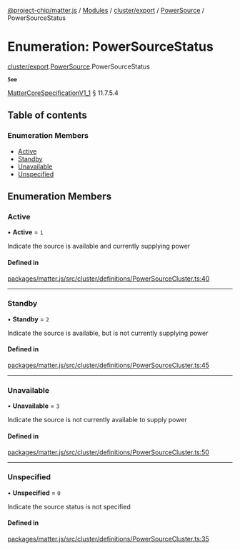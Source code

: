 [@project-chip/matter.js](../README.md) / [Modules](../modules.md) / [cluster/export](../modules/cluster_export.md) / [PowerSource](../modules/cluster_export.PowerSource.md) / PowerSourceStatus

# Enumeration: PowerSourceStatus

[cluster/export](../modules/cluster_export.md).[PowerSource](../modules/cluster_export.PowerSource.md).PowerSourceStatus

**`See`**

[MatterCoreSpecificationV1_1](../interfaces/spec_export.MatterCoreSpecificationV1_1.md) § 11.7.5.4

## Table of contents

### Enumeration Members

- [Active](cluster_export.PowerSource.PowerSourceStatus.md#active)
- [Standby](cluster_export.PowerSource.PowerSourceStatus.md#standby)
- [Unavailable](cluster_export.PowerSource.PowerSourceStatus.md#unavailable)
- [Unspecified](cluster_export.PowerSource.PowerSourceStatus.md#unspecified)

## Enumeration Members

### Active

• **Active** = ``1``

Indicate the source is available and currently supplying power

#### Defined in

[packages/matter.js/src/cluster/definitions/PowerSourceCluster.ts:40](https://github.com/project-chip/matter.js/blob/be83914/packages/matter.js/src/cluster/definitions/PowerSourceCluster.ts#L40)

___

### Standby

• **Standby** = ``2``

Indicate the source is available, but is not currently supplying power

#### Defined in

[packages/matter.js/src/cluster/definitions/PowerSourceCluster.ts:45](https://github.com/project-chip/matter.js/blob/be83914/packages/matter.js/src/cluster/definitions/PowerSourceCluster.ts#L45)

___

### Unavailable

• **Unavailable** = ``3``

Indicate the source is not currently available to supply power

#### Defined in

[packages/matter.js/src/cluster/definitions/PowerSourceCluster.ts:50](https://github.com/project-chip/matter.js/blob/be83914/packages/matter.js/src/cluster/definitions/PowerSourceCluster.ts#L50)

___

### Unspecified

• **Unspecified** = ``0``

Indicate the source status is not specified

#### Defined in

[packages/matter.js/src/cluster/definitions/PowerSourceCluster.ts:35](https://github.com/project-chip/matter.js/blob/be83914/packages/matter.js/src/cluster/definitions/PowerSourceCluster.ts#L35)
